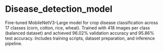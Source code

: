 # Disease_detection_model
Fine-tuned MobileNetV3-Large model for crop disease classification across 17 classes (corn, cotton, rice, wheat). Trained with 418 images per class (balanced dataset) and achieved 96.02% validation accuracy and 95.86% test accuracy. Includes training scripts, dataset preparation, and inference pipeline.
